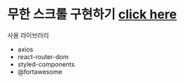 # 무한 스크롤 구현하기 [click here](https://infinite-scroll-eta.vercel.app/)  
사용 라이브러리  
- axios
- react-router-dom
- styled-components
- @fortawesome

